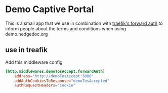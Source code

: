 # Demo Captive Portal

This is a small app that we use in combination with [traefik's forward auth](https://doc.traefik.io/traefik/middlewares/http/forwardauth/) to inform people about the terms and conditions when using demo.hedgedoc.org

## use in treafik

Add this middleware config

```toml
[http.middlewares.demoTosAccept.forwardAuth]
    address="http://demoTosAccept:3000"
    addAuthCookiesToResponse="demoTosAccepted"
    authRequestHeaders="Cookie"
```
